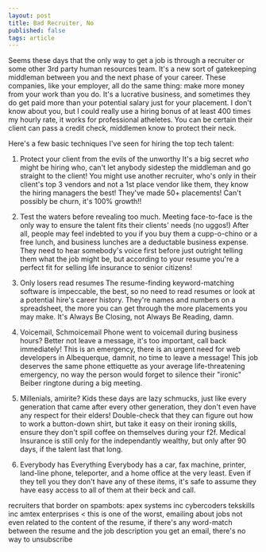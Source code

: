 ```yaml
---
layout: post
title: Bad Recruiter, No
published: false
tags: article
---
```



Seems these days that the only way to get a job is through a recruiter or some other 3rd party human resources team.
It's a new sort of gatekeeping middleman between you and the next phase of your career.
These companies, like your employer, all do the same thing: make more money from your work than you do.
It's a lucrative business, and sometimes they do get paid more than your potential salary just for your placement.
I don't know about you, but I could really use a hiring bonus of at least 400 times my hourly rate, it works for professional atheletes.
You can be certain their client can pass a credit check, middlemen know to protect their neck.

Here's a few basic techniques I've seen for hiring the top tech talent:

1. Protect your client from the evils of the unworthy
It's a big secret *who* might be hiring who, can't let anybody sidestep the middleman and go straight to the client!
You might use another recruiter, who's only in their client's top 3 vendors and not a 1st place vendor like them, they know the hiring managers the best!
They've made 50+ placements! Can't possibly be churn, it's 100% growth!!

2. Test the waters before revealing too much.
Meeting face-to-face is the only way to ensure the talent fits their clients' needs (no uggos!)
After all, people may feel indebted to you if you buy them a cupp-o-chino or a free lunch, and business lunches are a deductable business expense.
They need to hear somebody's voice first before just outright telling them what the job might be, but according to your resume you're a perfect fit for selling life insurance to senior citizens!

3. Only losers read resumes
The resume-finding keyword-matching software is impeccable, the best, so no need to read resumes or look at a potential hire's career history.
They're names and numbers on a spreadsheet, the more you can get through the more placements you may make. It's Always Be Closing, not Always Be Reading, damn.

4. Voicemail, Schmoicemail
Phone went to voicemail during business hours? Better not leave a message, it's too important, call back immediately!
This is an emergency, there is an urgent need for web developers in Albequerque, damnit, no time to leave a message!
This job deserves the same phone ettiquette as your average life-threatening emergency, no way the person would forget to silence their "ironic" Beiber ringtone during a big meeting.

5. Millenials, amirite?
Kids these days are lazy schmucks, just like every generation that came after every other generation, they don't even have any respect for their elders!
Double-check that they can figure out how to work a button-down shirt, but take it easy on their ironing skills, ensure they don't spill coffee on themselves during your f2f.
Medical Insurance is still only for the independantly wealthy, but only after 90 days, if the talent last that long.

6. Everybody has Everything
Everybody has a car, fax machine, printer, land-line phone, teleporter, and a home office at the very least.
Even if they tell you they don't have any of these items, it's safe to assume they have easy access to all of them at their beck and call.






recruiters that border on spambots:
apex systems inc
cybercoders
tekskills inc
amtex enterprises < this is one of the worst, emailing about jobs not even
related to the content of the resume, if there's any word-match between the
resume and the job description you get an email, there's no way to unsubscribe

